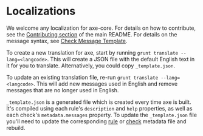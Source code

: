 # Localizations

We welcome any localization for axe-core. For details on how to contribute, see the [Contributing section](../README.md#contributing) of the main README. For details on the message syntax, see [Check Message Template](../doc/check-message-template.md).

To create a new translation for axe, start by running `grunt translate --lang=<langcode>`. This will create a JSON file with the default English text in it for you to translate. Alternatively, you could copy `_template.json`.

To update an existing translation file, re-run `grunt translate --lang=<langcode>`. This will add new messages used in English and remove messages that are no longer used in English.

`_template.json` is a generated file which is created every time axe is built. It's compiled using each rule's `description` and `help` properties, as well as each check's `metadata.messages` property. To update the `_template.json` file you'll need to update the corresponding [rule](../lib/rules) or [check](../lib/checks) metadata file and rebuild.
